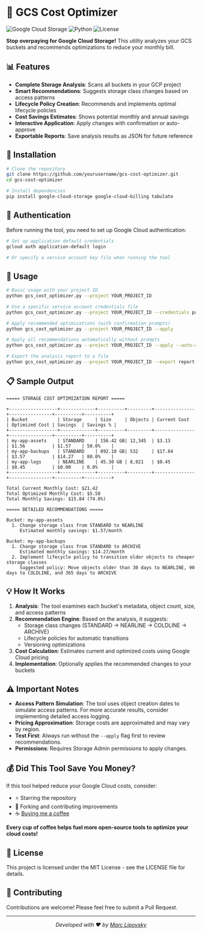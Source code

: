 # 🚀 GCS Cost Optimizer

![Google Cloud Storage](https://img.shields.io/badge/Google_Cloud-Storage-4285F4?style=for-the-badge&logo=google-cloud&logoColor=white)
![Python](https://img.shields.io/badge/Python-3.6+-3776AB?style=for-the-badge&logo=python&logoColor=white)
![License](https://img.shields.io/badge/License-MIT-green.svg?style=for-the-badge)

**Stop overpaying for Google Cloud Storage!** This utility analyzes your GCS buckets and recommends optimizations to reduce your monthly bill.

## 📊 Features

- **Complete Storage Analysis**: Scans all buckets in your GCP project
- **Smart Recommendations**: Suggests storage class changes based on access patterns
- **Lifecycle Policy Creation**: Recommends and implements optimal lifecycle policies
- **Cost Savings Estimates**: Shows potential monthly and annual savings
- **Interactive Application**: Apply changes with confirmation or auto-approve
- **Exportable Reports**: Save analysis results as JSON for future reference

## 🔧 Installation

```bash
# Clone the repository
git clone https://github.com/yourusername/gcs-cost-optimizer.git
cd gcs-cost-optimizer

# Install dependencies
pip install google-cloud-storage google-cloud-billing tabulate
```

## 🔑 Authentication

Before running the tool, you need to set up Google Cloud authentication:

```bash
# Set up application default credentials
gcloud auth application-default login

# Or specify a service account key file when running the tool
```

## 🚀 Usage

```bash
# Basic usage with your project ID
python gcs_cost_optimizer.py --project YOUR_PROJECT_ID

# Use a specific service account credentials file
python gcs_cost_optimizer.py --project YOUR_PROJECT_ID --credentials path/to/credentials.json

# Apply recommended optimizations (with confirmation prompts)
python gcs_cost_optimizer.py --project YOUR_PROJECT_ID --apply

# Apply all recommendations automatically without prompts
python gcs_cost_optimizer.py --project YOUR_PROJECT_ID --apply --auto-approve

# Export the analysis report to a file
python gcs_cost_optimizer.py --project YOUR_PROJECT_ID --export report.json
```

## 📋 Sample Output

```
===== STORAGE COST OPTIMIZATION REPORT =====

+------------------+-------------+----------+---------+---------------+----------------+----------+----------+
| Bucket           | Storage     | Size     | Objects | Current Cost  | Optimized Cost | Savings  | Savings % |
+------------------+-------------+----------+---------+---------------+----------------+----------+----------+
| my-app-assets    | STANDARD    | 156.42 GB| 12,345  | $3.13         | $1.56          | $1.57    | 50.0%    |
| my-app-backups   | STANDARD    | 892.10 GB| 532     | $17.84        | $3.57          | $14.27   | 80.0%    |
| my-app-logs      | NEARLINE    | 45.30 GB | 8,921   | $0.45         | $0.45          | $0.00    | 0.0%     |
+------------------+-------------+----------+---------+---------------+----------------+----------+----------+

Total Current Monthly Cost: $21.42
Total Optimized Monthly Cost: $5.58
Total Monthly Savings: $15.84 (74.0%)

===== DETAILED RECOMMENDATIONS =====

Bucket: my-app-assets
  1. Change storage class from STANDARD to NEARLINE
     Estimated monthly savings: $1.57/month

Bucket: my-app-backups
  1. Change storage class from STANDARD to ARCHIVE
     Estimated monthly savings: $14.27/month
  2. Implement lifecycle policy to transition older objects to cheaper storage classes
     Suggested policy: Move objects older than 30 days to NEARLINE, 90 days to COLDLINE, and 365 days to ARCHIVE
```

## 💡 How It Works

1. **Analysis**: The tool examines each bucket's metadata, object count, size, and access patterns
2. **Recommendation Engine**: Based on the analysis, it suggests:
   - Storage class changes (STANDARD → NEARLINE → COLDLINE → ARCHIVE)
   - Lifecycle policies for automatic transitions
   - Versioning optimizations
3. **Cost Calculation**: Estimates current and optimized costs using Google Cloud pricing
4. **Implementation**: Optionally applies the recommended changes to your buckets

## ⚠️ Important Notes

- **Access Pattern Simulation**: The tool uses object creation dates to simulate access patterns. For more accurate results, consider implementing detailed access logging.
- **Pricing Approximation**: Storage costs are approximated and may vary by region.
- **Test First**: Always run without the `--apply` flag first to review recommendations.
- **Permissions**: Requires Storage Admin permissions to apply changes.

## 💰 Did This Tool Save You Money?

If this tool helped reduce your Google Cloud costs, consider:

- ⭐ Starring the repository
- 🍴 Forking and contributing improvements
- ☕ [Buying me a coffee](https://buymeacoffee.com/marclipovsky)

**Every cup of coffee helps fuel more open-source tools to optimize your cloud costs!**

## 📄 License

This project is licensed under the MIT License - see the LICENSE file for details.

## 🤝 Contributing

Contributions are welcome! Please feel free to submit a Pull Request.

---

<p align="center">
  <i>Developed with ❤️ by <a href="https://github.com/marclipovsky">Marc Lipovsky</a></i>
</p>
